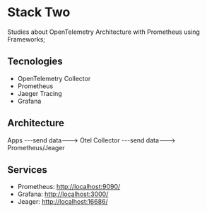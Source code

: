 # Stack Two

Studies about OpenTelemetry Architecture with Prometheus using Frameworks;

## Tecnologies

- OpenTelemetry Collector
- Prometheus
- Jaeger Tracing
- Grafana

## Architecture

Apps ---send data---> Otel Collector ---send data---> Prometheus/Jeager

## Services

- Prometheus: [http://localhost:9090/](http://localhost:9090/)
- Grafana: [http://localhost:3000/](http://localhost:3000/)
- Jeager: [http://localhost:16686/](http://localhost:16686/)

